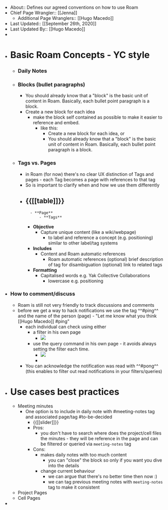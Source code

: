 - About:: Defines our agreed conventions on how to use Roam
- Chief Page Wrangler:: [[Jenna]]
    - Additional Page Wranglers:: [[Hugo Macedo]] 
- Last Updated:: [[September 26th, 2020]]
- Last Updated By:: [[Hugo Macedo]] 
-  
- # Basic Roam Concepts - YC style
    - ### Daily Notes
    - ### Blocks (bullet paragraphs)
        - You should already know that a "block" is the basic unit of content in Roam. Basically, each bullet point paragraph is a block.
        - Create a new block for each idea
            - make the block self contained as possible to make it easier to reference and embed.
                - like this: 
                    - Create a new block for each idea, or 
                    - You should already know that a "block" is the basic unit of content in Roam. Basically, each bullet point paragraph is a block.
    - ### Tags vs. Pages
        - in Roam (for now) there's no clear UX distinction of Tags and pages - each Tag becomes a page with references to that tag
        - So is important to clarify when and how we use them differently
        - {{[[table]]}}
            -  
                - **Page**
                    - **Tags**
            - **Objective**
                - Capture unique content (like a wiki/webpage)
                    - to label and reference a concept (e.g. positioning)
similar to other label/tag systems
            - **Includes**
                - Content
and Roam automatic references
                    - Roam automatic references
(optional) brief description of tag for disambiguation
(optional) link to related tags
            - **Formatting**
                - Capitalised words 
e.g. Yak Collective Collaborations
                    - lowercase
e.g. positioning
- ### How to comment/discuss
    - Roam is still not very friendly to track discussions and comments
    - before we get a way to hack notifications we use the tag ^^#ping^^ and the name of the person (page) -  "Let me know what you think [[Hugo Macedo]] #ping" 
        - each individual can check using either
            - a filter in his own page
                - ![](https://firebasestorage.googleapis.com/v0/b/firescript-577a2.appspot.com/o/imgs%2Fapp%2FArtOfGig%2FA4wkLwLDhW.png?alt=media&token=ffc365bc-8c4b-44ce-a2ec-62bbc55e15c1)
            - use the query command in his own page - it avoids always setting the filter each time.
                - ![](https://firebasestorage.googleapis.com/v0/b/firescript-577a2.appspot.com/o/imgs%2Fapp%2FArtOfGig%2FQ42qOI-5xG.png?alt=media&token=ef45b04e-cd66-4ce3-b2dd-ae77c22d4fd2)
                - 
        - You can acknowledge the notification was read with ^^#pong^^ (this enables to filter out read notifications in your filters/queries)
- # Use cases best practices
    - Meeting minutes
        - One option is to include in daily note with #meeting-notes tag and associated page/tag #to-be-decided
            - {{[[slider]]}}
            - Pros: 
                - you don't have to search where does the project/cell files the minutes - they will be reference in the page and can be filtered or queried via `meeting-notes` tag
            - Cons:
                - makes daily notes with too much content
                    - you can "close" the block so only if you want you dive into the details
                - change current behaviour
                    - we can argue that there's no better time then now :) 
                    - we can tag previous meeting notes with `meeting-notes` tag to make it consistent 
    - Project Pages
    - Cell Pages
- 
